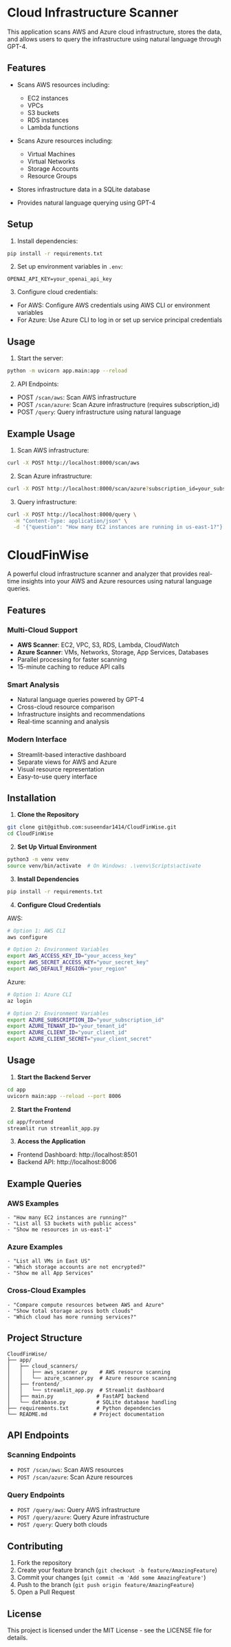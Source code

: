 # Cloud Infrastructure Scanner

This application scans AWS and Azure cloud infrastructure, stores the data, and allows users to query the infrastructure using natural language through GPT-4.

## Features

- Scans AWS resources including:
  - EC2 instances
  - VPCs
  - S3 buckets
  - RDS instances
  - Lambda functions

- Scans Azure resources including:
  - Virtual Machines
  - Virtual Networks
  - Storage Accounts
  - Resource Groups

- Stores infrastructure data in a SQLite database
- Provides natural language querying using GPT-4

## Setup

1. Install dependencies:
```bash
pip install -r requirements.txt
```

2. Set up environment variables in `.env`:
```
OPENAI_API_KEY=your_openai_api_key
```

3. Configure cloud credentials:
- For AWS: Configure AWS credentials using AWS CLI or environment variables
- For Azure: Use Azure CLI to log in or set up service principal credentials

## Usage

1. Start the server:
```bash
python -m uvicorn app.main:app --reload
```

2. API Endpoints:
- POST `/scan/aws`: Scan AWS infrastructure
- POST `/scan/azure`: Scan Azure infrastructure (requires subscription_id)
- POST `/query`: Query infrastructure using natural language

## Example Usage

1. Scan AWS infrastructure:
```bash
curl -X POST http://localhost:8000/scan/aws
```

2. Scan Azure infrastructure:
```bash
curl -X POST http://localhost:8000/scan/azure?subscription_id=your_subscription_id
```

3. Query infrastructure:
```bash
curl -X POST http://localhost:8000/query \
  -H "Content-Type: application/json" \
  -d '{"question": "How many EC2 instances are running in us-east-1?"}'
```
# CloudFinWise

A powerful cloud infrastructure scanner and analyzer that provides real-time insights into your AWS and Azure resources using natural language queries.

## Features

### Multi-Cloud Support
- **AWS Scanner**: EC2, VPC, S3, RDS, Lambda, CloudWatch
- **Azure Scanner**: VMs, Networks, Storage, App Services, Databases
- Parallel processing for faster scanning
- 15-minute caching to reduce API calls

### Smart Analysis
- Natural language queries powered by GPT-4
- Cross-cloud resource comparison
- Infrastructure insights and recommendations
- Real-time scanning and analysis

### Modern Interface
- Streamlit-based interactive dashboard
- Separate views for AWS and Azure
- Visual resource representation
- Easy-to-use query interface

## Installation

1. **Clone the Repository**
```bash
git clone git@github.com:suseendar1414/CloudFinWise.git
cd CloudFinWise
```

2. **Set Up Virtual Environment**
```bash
python3 -m venv venv
source venv/bin/activate  # On Windows: .\venv\Scripts\activate
```

3. **Install Dependencies**
```bash
pip install -r requirements.txt
```

4. **Configure Cloud Credentials**

AWS:
```bash
# Option 1: AWS CLI
aws configure

# Option 2: Environment Variables
export AWS_ACCESS_KEY_ID="your_access_key"
export AWS_SECRET_ACCESS_KEY="your_secret_key"
export AWS_DEFAULT_REGION="your_region"
```

Azure:
```bash
# Option 1: Azure CLI
az login

# Option 2: Environment Variables
export AZURE_SUBSCRIPTION_ID="your_subscription_id"
export AZURE_TENANT_ID="your_tenant_id"
export AZURE_CLIENT_ID="your_client_id"
export AZURE_CLIENT_SECRET="your_client_secret"
```

## Usage

1. **Start the Backend Server**
```bash
cd app
uvicorn main:app --reload --port 8006
```

2. **Start the Frontend**
```bash
cd app/frontend
streamlit run streamlit_app.py
```

3. **Access the Application**
- Frontend Dashboard: http://localhost:8501
- Backend API: http://localhost:8006

## Example Queries

### AWS Examples
```
- "How many EC2 instances are running?"
- "List all S3 buckets with public access"
- "Show me resources in us-east-1"
```

### Azure Examples
```
- "List all VMs in East US"
- "Which storage accounts are not encrypted?"
- "Show me all App Services"
```

### Cross-Cloud Examples
```
- "Compare compute resources between AWS and Azure"
- "Show total storage across both clouds"
- "Which cloud has more running services?"
```

## Project Structure
```
CloudFinWise/
├── app/
│   ├── cloud_scanners/
│   │   ├── aws_scanner.py    # AWS resource scanning
│   │   └── azure_scanner.py  # Azure resource scanning
│   ├── frontend/
│   │   └── streamlit_app.py  # Streamlit dashboard
│   ├── main.py              # FastAPI backend
│   └── database.py          # SQLite database handling
├── requirements.txt         # Python dependencies
└── README.md               # Project documentation
```

## API Endpoints

### Scanning Endpoints
- `POST /scan/aws`: Scan AWS resources
- `POST /scan/azure`: Scan Azure resources

### Query Endpoints
- `POST /query/aws`: Query AWS infrastructure
- `POST /query/azure`: Query Azure infrastructure
- `POST /query`: Query both clouds

## Contributing
1. Fork the repository
2. Create your feature branch (`git checkout -b feature/AmazingFeature`)
3. Commit your changes (`git commit -m 'Add some AmazingFeature'`)
4. Push to the branch (`git push origin feature/AmazingFeature`)
5. Open a Pull Request

## License
This project is licensed under the MIT License - see the LICENSE file for details.
